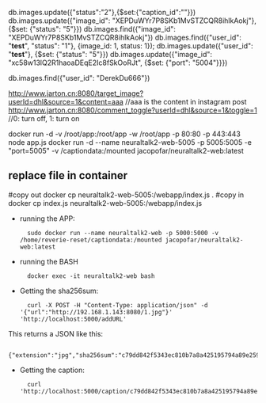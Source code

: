 
db.images.update({"status":"2"},{$set:{"caption_id":""}})
db.images.update({"image_id": "XEPDuWYr7P8SKb1MvSTZCQR8ihlkAokj"}, {$set: {"status": "5"}})
db.images.find({"image_id": "XEPDuWYr7P8SKb1MvSTZCQR8ihlkAokj"})
db.images.find({"user_id": "__test__", "status": "1"}, {image_id: 1, status: 1});
db.images.update({"user_id": "__test__"}, {$set: {"status": "5"}})
db.images.update({"image_id": "xc58w13lQ2R1haoaDEqE2Ic8fSkOoRJt", {$set: {"port": "5004"}}})

db.images.find({"user_id": "DerekDu666"})

http://www.jarton.cn:8080/target_image?userId=dhl&source=1&content=aaa //aaa is the content in instagram post
http://www.jarton.cn:8080/comment_toggle?userId=dhl&source=1&toggle=1 //0: turn off, 1: turn on

docker run -d -v /root/app:/root/app -w /root/app -p 80:80 -p 443:443 node app.js
docker run -d --name neuraltalk2-web-5005 -p 5005:5005 -e "port=5005" -v /captiondata:/mounted jacopofar/neuraltalk2-web:latest

## replace file in container
#copy out
docker cp neuraltalk2-web-5005:/webapp/index.js .
#copy in
docker cp index.js neuraltalk2-web-5005:/webapp/index.js

- running the APP:

		sudo docker run --name neuraltalk2-web -p 5000:5000 -v /home/reverie-reset/captiondata:/mounted jacopofar/neuraltalk2-web:latest

- running the BASH

		docker exec -it neuraltalk2-web bash

- Getting the sha256sum:

		curl -X POST -H "Content-Type: application/json" -d '{"url":"http://192.168.1.143:8080/1.jpg"}' 'http://localhost:5000/addURL'

This returns a JSON like this:

		{"extension":"jpg","sha256sum":"c79dd842f5343ec810b7a8a425195794a89e259b36bc7768323f5e50f888db7a"}

- Getting the caption:

		curl 'http://localhost:5000/caption/c79dd842f5343ec810b7a8a425195794a89e259b36bc7768323f5e50f888db7a'

